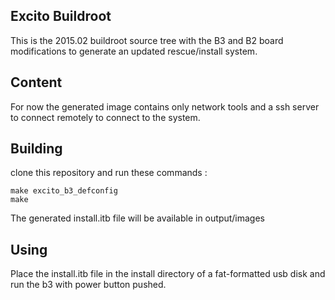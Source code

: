 ## Excito Buildroot

This is the 2015.02 buildroot source tree with the B3 and B2 board modifications to generate an updated rescue/install system.

## Content

For now the generated image contains only network tools and a ssh server to connect remotely to connect to the system.

## Building

clone this repository and run these commands :

```
make excito_b3_defconfig
make
```

The generated install.itb file will be available in output/images

## Using

Place the install.itb file in the install directory of a fat-formatted usb disk and run the b3 with power button pushed.
